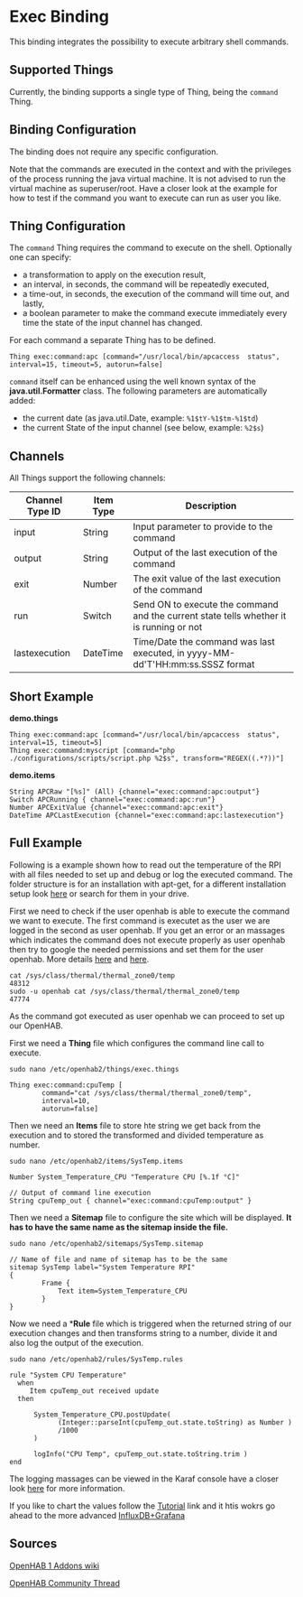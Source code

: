 # Exec Binding

This binding integrates the possibility to execute arbitrary shell commands.

## Supported Things

Currently, the binding supports a single type of Thing, being the ```command``` Thing.

## Binding Configuration

The binding does not require any specific configuration.

Note that the commands are executed in the context and with the privileges of the process running the java virtual machine. It is not advised to run the virtual machine as superuser/root. Have a closer look at the example for how to test if the command you want to execute can run as user you like.

## Thing Configuration

The `command` Thing requires the command to execute on the shell. Optionally one can specify:

- a transformation to apply on the execution result, 
- an interval, in seconds, the command will be repeatedly executed, 
- a time-out, in seconds, the execution of the command will time out, and lastly, 
- a boolean parameter to make the command execute immediately every time the state of the input channel has changed. 

For each command a separate Thing has to be defined.

```
Thing exec:command:apc [command="/usr/local/bin/apcaccess  status", interval=15, timeout=5, autorun=false]
```

```command``` itself can be enhanced using the well known syntax of the **java.util.Formatter** class. 
The following parameters are automatically added:

- the current date (as java.util.Date, example: `%1$tY-%1$tm-%1$td`)
- the current State of the input channel (see below, example: `%2$s`)

## Channels

All Things support the following channels:

| Channel Type ID | Item Type    | Description  |
|-----------------|------------------------|--------------|
| input | String       | Input parameter to provide to the command |
| output | String       | Output of the last execution of the command |
| exit | Number       | The exit value of the last execution of the command |
| run | Switch       | Send ON to execute the command and the current state tells whether it is running or not |
| lastexecution | DateTime       | Time/Date the command was last executed, in yyyy-MM-dd'T'HH:mm:ss.SSSZ format |

## Short Example

**demo.things**

```
Thing exec:command:apc [command="/usr/local/bin/apcaccess  status", interval=15, timeout=5]
Thing exec:command:myscript [command="php ./configurations/scripts/script.php %2$s", transform="REGEX((.*?))"]
```

**demo.items**

```
String APCRaw "[%s]" (All) {channel="exec:command:apc:output"} 
Switch APCRunning { channel="exec:command:apc:run"}
Number APCExitValue {channel="exec:command:apc:exit"}
DateTime APCLastExecution {channel="exec:command:apc:lastexecution"}
```

## Full Example

Following is a example shown how to read out the temperature of the RPI with all files needed to set up and debug or log the executed command.
The folder structure is for an installation with apt-get, for a different installation setup look [here](http://docs.openhab.org/installation/linux.html#file-locations) or search for them in your drive.

First we need to check if the user openhab is able to execute the command we want to execute. The first command is executet as the user we are logged in the second as user openhab. If you get an error or an massages which indicates the command does not execute properly as user openhab then try to google the needed permissions and set them for the user openhab. More details [here](https://community.openhab.org/t/2-openhab2-rpi-system-temperature-chart-with-persistence/35182) and [here](https://community.openhab.org/t/openhab-sudo-exec-binding/34988).

```
cat /sys/class/thermal/thermal_zone0/temp
48312
sudo -u openhab cat /sys/class/thermal/thermal_zone0/temp
47774
```

As the command got executed as user openhab we can proceed to set up our OpenHAB.

First we need a **Thing** file which configures the command line call to execute.  
```
sudo nano /etc/openhab2/things/exec.things
```
```
Thing exec:command:cpuTemp [
        command="cat /sys/class/thermal/thermal_zone0/temp",
        interval=10,
        autorun=false]
```

Then we need an **Items** file to store hte string we get back from the execution and to stored the transformed and divided temperature as number.

```
sudo nano /etc/openhab2/items/SysTemp.items
```
```
Number System_Temperature_CPU "Temperature CPU [%.1f °C]"

// Output of command line execution 
String cpuTemp_out { channel="exec:command:cpuTemp:output" }
```

Then we need a **Sitemap** file to configure the site which will be displayed. **It has to have the same name as the sitemap inside the file.**
```
sudo nano /etc/openhab2/sitemaps/SysTemp.sitemap
```
```
// Name of file and name of sitemap has to be the same
sitemap SysTemp label="System Temperature RPI"
{
        Frame {
            Text item=System_Temperature_CPU
        }
}
```

Now we need a ***Rule** file which is triggered when the returned string of our execution changes and then transforms string to a number, divide it and also log the output of the execution.
```
sudo nano /etc/openhab2/rules/SysTemp.rules
```
```
rule "System CPU Temperature"
  when
     Item cpuTemp_out received update
  then
  
      System_Temperature_CPU.postUpdate( 
            (Integer::parseInt(cpuTemp_out.state.toString) as Number ) 
            /1000 
      )
      
      logInfo("CPU Temp", cpuTemp_out.state.toString.trim )
end

```

The logging massages can be viewed in the Karaf console have a closer look [here](http://docs.openhab.org/administration/console.html) for more information.

If you like to chart the values follow the [Tutorial](https://community.openhab.org/t/2-openhab2-rpi-system-temperature-chart-with-persistence/35182)
link and it htis wokrs go ahead to the more advanced [InfluxDB+Grafana](https://community.openhab.org/t/influxdb-grafana-persistence-and-graphing/13761)

## Sources
[OpenHAB 1 Addons wiki](https://github.com/openhab/openhab1-addons/wiki/Raspberry-Pi-System-Temperature)

[OpenHAB Community Thread](https://community.openhab.org/t/reading-raspberry-pi-cpu-temp-with-exec-binding/4964)
